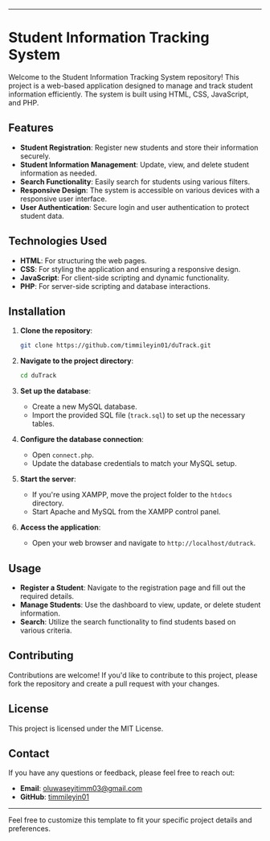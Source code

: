 
---

# Student Information Tracking System

Welcome to the Student Information Tracking System repository! This project is a web-based application designed to manage and track student information efficiently. The system is built using HTML, CSS, JavaScript, and PHP.

## Features

- **Student Registration**: Register new students and store their information securely.
- **Student Information Management**: Update, view, and delete student information as needed.
- **Search Functionality**: Easily search for students using various filters.
- **Responsive Design**: The system is accessible on various devices with a responsive user interface.
- **User Authentication**: Secure login and user authentication to protect student data.

## Technologies Used

- **HTML**: For structuring the web pages.
- **CSS**: For styling the application and ensuring a responsive design.
- **JavaScript**: For client-side scripting and dynamic functionality.
- **PHP**: For server-side scripting and database interactions.

## Installation

1. **Clone the repository**:
   ```bash
   git clone https://github.com/timmileyin01/duTrack.git
   ```

2. **Navigate to the project directory**:
   ```bash
   cd duTrack
   ```

3. **Set up the database**:
   - Create a new MySQL database.
   - Import the provided SQL file (`track.sql`) to set up the necessary tables.

4. **Configure the database connection**:
   - Open `connect.php`.
   - Update the database credentials to match your MySQL setup.

5. **Start the server**:
   - If you're using XAMPP, move the project folder to the `htdocs` directory.
   - Start Apache and MySQL from the XAMPP control panel.

6. **Access the application**:
   - Open your web browser and navigate to `http://localhost/dutrack`.

## Usage

- **Register a Student**: Navigate to the registration page and fill out the required details.
- **Manage Students**: Use the dashboard to view, update, or delete student information.
- **Search**: Utilize the search functionality to find students based on various criteria.

## Contributing

Contributions are welcome! If you'd like to contribute to this project, please fork the repository and create a pull request with your changes.

## License

This project is licensed under the MIT License.

## Contact

If you have any questions or feedback, please feel free to reach out:

- **Email**: oluwaseyitimm03@gmail.com
- **GitHub**: [timmileyin01](https://github.com/timmileyin01)

---

Feel free to customize this template to fit your specific project details and preferences.
